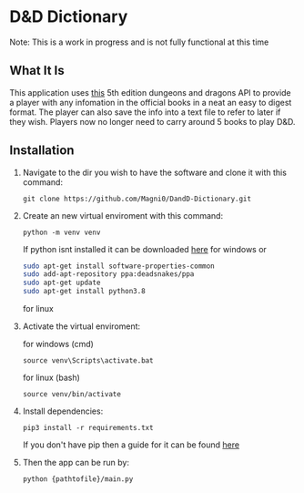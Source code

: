# D&D Dictionary

Note: This is a work in progress and is not fully functional at this time

## What It Is

This application uses [this](https://www.dnd5eapi.co/) 5th edition dungeons and dragons API to provide a player with any infomation in the official books in a neat an easy to digest format. The player can also save the info into a text file to refer to later if they wish. Players now no longer need to carry around 5 books to play D&D.

## Installation

1. Navigate to the dir you wish to have the software and clone it with this command:

    `git clone https://github.com/Magni0/DandD-Dictionary.git`

2. Create an new virtual enviroment with this command:

    `python -m venv venv`

    If python isnt installed it can be downloaded [here](https://www.python.org/downloads/) for windows or

    ```bash
    sudo apt-get install software-properties-common
    sudo add-apt-repository ppa:deadsnakes/ppa
    sudo apt-get update
    sudo apt-get install python3.8
    ```

    for linux

3. Activate the virtual enviroment:

    for windows (cmd)

    `source venv\Scripts\activate.bat`

    for linux (bash)

    `source venv/bin/activate`

4. Install dependencies:

    `pip3 install -r requirements.txt`

    If you don't have pip then a guide for it can be found [here](https://pip.pypa.io/en/stable/installing/)

5. Then the app can be run by:

    `python {pathtofile}/main.py`

